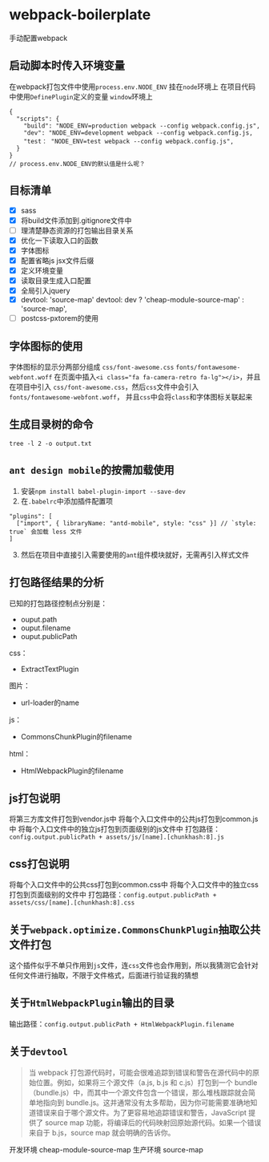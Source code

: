 # webpack-boilerplate
手动配置webpack


## 启动脚本时传入环境变量
在webpack打包文件中使用`process.env.NODE_ENV` 挂在`node`环境上
在项目代码中使用`DefinePlugin`定义的变量 `window`环境上
```
{
  "scripts": {
    "build": "NODE_ENV=production webpack --config webpack.config.js",
    "dev": "NODE_ENV=development webpack --config webpack.config.js,
    "test： "NODE_ENV=test webpack --config webpack.config.js",
  }
}
// process.env.NODE_ENV的默认值是什么呢？
```


## 目标清单
- [x] sass
- [x] 将build文件添加到.gitignore文件中
- [ ] 理清楚静态资源的打包输出目录关系
- [x] 优化一下读取入口的函数
- [x] 字体图标
- [x] 配置省略js jsx文件后缀
- [x] 定义环境变量
- [x] 读取目录生成入口配置
- [x] 全局引入jquery
- [x] devtool: 'source-map' devtool: dev ? 'cheap-module-source-map' : 'source-map',
- [ ] postcss-pxtorem的使用

## 字体图标的使用
字体图标的显示分两部分组成
`css/font-awesome.css`
`fonts/fontawesome-webfont.woff`
在页面中插入`<i class="fa fa-camera-retro fa-lg"></i>`，并且在项目中引入
`css/font-awesome.css`，然后`css`文件中会引入`fonts/fontawesome-webfont.woff`，
并且`css`中会将`class`和字体图标关联起来


## 生成目录树的命令
`tree -l 2 -o output.txt`


## `ant design mobile`的按需加载使用
1. 安装`npm install babel-plugin-import --save-dev`
2. 在`.babelrc`中添加插件配置项
```
"plugins": [
  ["import", { libraryName: "antd-mobile", style: "css" }] // `style: true` 会加载 less 文件
]
```
3. 然后在项目中直接引入需要使用的`ant`组件模块就好，无需再引入样式文件


## 打包路径结果的分析
已知的打包路径控制点分别是：
- ouput.path
- ouput.filename
- ouput.publicPath

css：
- ExtractTextPlugin

图片：
- url-loader的name

js：
- CommonsChunkPlugin的filename

html：
- HtmlWebpackPlugin的filename


## js打包说明
将第三方库文件打包到vendor.js中
将每个入口文件中的公共js打包到common.js中
将每个入口文件中的独立js打包到页面级别的js文件中
打包路径：`config.output.publicPath + assets/js/[name].[chunkhash:8].js`


## css打包说明
将每个入口文件中的公共css打包到common.css中
将每个入口文件中的独立css打包到页面级别的文件中
打包路径：`config.output.publicPath + assets/css/[name].[chunkhash:8].css`


## 关于`webpack.optimize.CommonsChunkPlugin`抽取公共文件打包
这个插件似乎不单只作用到`js`文件，连`css`文件也会作用到，所以我猜测它会针对任何文件进行抽取，不限于文件格式，后面进行验证我的猜想


## 关于`HtmlWebpackPlugin`输出的目录
输出路径：`config.output.publicPath + HtmlWebpackPlugin.filename`


## 关于`devtool`
> 当 webpack 打包源代码时，可能会很难追踪到错误和警告在源代码中的原始位置。例如，如果将三个源文件（a.js, b.js 和 c.js）打包到一个 bundle（bundle.js）中，而其中一个源文件包含一个错误，那么堆栈跟踪就会简单地指向到 bundle.js。这并通常没有太多帮助，因为你可能需要准确地知道错误来自于哪个源文件。为了更容易地追踪错误和警告，JavaScript 提供了 source map 功能，将编译后的代码映射回原始源代码。如果一个错误来自于 b.js，source map 就会明确的告诉你。

开发环境 cheap-module-source-map
生产环境 source-map


<!-- {
  test: /\.(woff2?|eot|ttf|otf)(\?.*)?$/,
  loader: 'url-loader',
  options: {
    limit: 10000,
    name: utils.assetsPath('fonts/[name].[hash:7].[ext]')
  }
}, -->


<!-- // copy custom static assets
new CopyWebpackPlugin([{
    from: path.resolve(__dirname, '../static'),
    to: config.build.assetsSubDirectory,
    ignore: ['config.js']
}]),
new CopyWebpackPlugin([{
    from: path.resolve(__dirname, '../static/config'),
    to: config.build.assetsRoot + '/config',
    // to: config.build.assetsRoot + '.static/config',
    // to: config.build.assetsSubDirectory,
    ignore: ['.*']
}]), -->